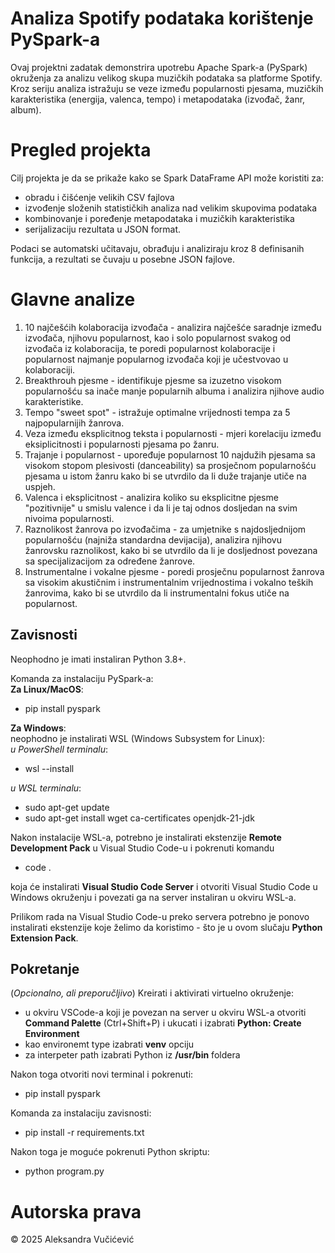 # Analiza Spotify podataka korištenje PySpark-a
Ovaj projektni zadatak demonstrira upotrebu Apache Spark-a (PySpark) okruženja za analizu velikog skupa muzičkih podataka sa platforme Spotify.
Kroz seriju analiza istražuju se veze između popularnosti pjesama, muzičkih karakteristika (energija, valenca, tempo) i metapodataka (izvođač, žanr, album).

# Pregled projekta
Cilj projekta je da se prikaže kako se Spark DataFrame API može koristiti za:
* obradu i čišćenje velikih CSV fajlova
* izvođenje složenih statističkih analiza nad velikim skupovima podataka
* kombinovanje i poređenje metapodataka i muzičkih karakteristika
* serijalizaciju rezultata u JSON format.

Podaci se automatski učitavaju, obrađuju i analiziraju kroz 8 definisanih funkcija, a rezultati se čuvaju u posebne JSON fajlove.

# Glavne analize
1. 10 najčešćih kolaboracija izvođača - analizira najčešće saradnje između izvođača, njihovu popularnost, kao i solo popularnost svakog od izvođača iz kolaboracija, te poredi popularnost kolaboracije i popularnost najmanje popularnog izvođača koji je učestvovao u kolaboraciji.
2. Breakthrouh pjesme - identifikuje pjesme sa izuzetno visokom popularnošću sa inače manje popularnih albuma i analizira njihove audio karakteristike.
3. Tempo "sweet spot" - istražuje optimalne vrijednosti tempa za 5 najpopularnijih žanrova.
4. Veza između eksplicitnog teksta i popularnosti - mjeri korelaciju između eksiplicitnosti i popularnosti pjesama po žanru.
5. Trajanje i popularnost - upoređuje popularnost 10 najdužih pjesama sa visokom stopom plesivosti (danceability) sa prosječnom popularnošću pjesama u istom žanru kako bi se utvrdilo da li duže trajanje utiče na uspjeh.
6. Valenca i eksplicitnost - analizira koliko su eksplicitne pjesme "pozitivnije" u smislu valence i da li je taj odnos dosljedan na svim nivoima popularnosti.
7. Raznolikost žanrova po izvođačima - za umjetnike s najdosljednijom popularnošću (najniža standardna devijacija), analizira njihovu žanrovsku raznolikost, kako bi se utvrdilo da li je dosljednost povezana sa specijalizacijom za određene žanrove.
8. Instrumentalne i vokalne pjesme - poredi prosječnu popularnost žanrova sa visokim akustičnim i instrumentalnim vrijednostima i vokalno teških žanrovima, kako bi se utvrdilo da li instrumentalni fokus utiče na popularnost.

## Zavisnosti
Neophodno je imati instaliran Python 3.8+.  

Komanda za instalaciju PySpark-a:  
**Za Linux/MacOS**:  
* pip install pyspark  

**Za Windows**:  
neophodno je instalirati WSL (Windows Subsystem for Linux):  
_u PowerShell terminalu_:
  * wsl --install

_u WSL terminalu_:
* sudo apt-get update
* sudo apt-get install wget ca-certificates openjdk-21-jdk

Nakon instalacije WSL-a, potrebno je instalirati ekstenzije **Remote Development Pack** u  Visual Studio Code-u i pokrenuti komandu
* code .

koja će instalirati **Visual Studio Code Server** i otvoriti Visual Studio Code u Windows okruženju i povezati ga na server instaliran u okviru
WSL-a.

Prilikom rada na Visual Studio Code-u preko servera potrebno je ponovo instalirati ekstenzije koje želimo da koristimo - što je u ovom slučaju **Python Extension Pack**.

## Pokretanje
(_Opcionalno, ali preporučljivo_) Kreirati i aktivirati virtuelno okruženje:
* u okviru VSCode-a koji je povezan na server u okviru WSL-a otvoriti **Command Palette** (Ctrl+Shift+P) i ukucati i izabrati
  **Python: Create Environment**
* kao environemt type izabrati **venv** opciju
* za interpeter path izabrati Python iz **/usr/bin** foldera

Nakon toga otvoriti novi terminal i pokrenuti:
* pip install pyspark 

Komanda za instalaciju zavisnosti:
* pip install -r requirements.txt

Nakon toga je moguće pokrenuti Python skriptu:
* python program.py

# Autorska prava
© 2025 Aleksandra Vučićević
